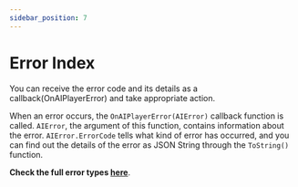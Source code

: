 ```yaml
---
sidebar_position: 7
---
```


# Error Index 

You can receive the error code and its details as a callback(OnAIPlayerError) and take appropriate action.

When an error occurs, the `OnAIPlayerError(AIError)` callback function is called. `AIError`, the argument of this function, contains information about the error. `AIError.ErrorCode` tells what kind of error has occurred, and you can find out the details of the error as JSON String through the `ToString()` function.

**Check the full error types [here](https://ai-platform-prd.s3.ap-northeast-2.amazonaws.com/aihuman/docs/Deepbrain-AIHuman-Error-Code-V1.1.pdf)**.
